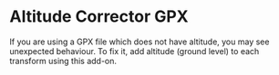 # Altitude Corrector GPX

If you are using a GPX file which does not have altitude, you may see unexpected behaviour. To fix it, add altitude (ground level) to each transform using this add-on.



